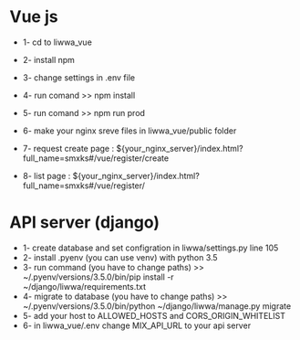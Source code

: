 # Vue js
- 1- cd to liwwa_vue
- 2- install npm
- 3- change settings in .env file
- 4- run comand >> npm install
- 5- run comand >> npm run prod
- 6- make your nginx sreve files in liwwa_vue/public folder

- 7- request create page :
${your_nginx_server}/index.html?full_name=smxks#/vue/register/create


- 8- list page :
${your_nginx_server}/index.html?full_name=smxks#/vue/register/


# API server (django)

- 1- create database and set configration in liwwa/settings.py line 105
- 2- install .pyenv (you can use venv) with python 3.5
- 3- run command (you have to change paths) >>  ~/.pyenv/versions/3.5.0/bin/pip install -r ~/django/liwwa/requirements.txt
- 4- migrate to database (you have to change paths) >> ~/.pyenv/versions/3.5.0/bin/python  ~/django/liwwa/manage.py migrate
- 5- add your host to ALLOWED_HOSTS and CORS_ORIGIN_WHITELIST
- 6- in liwwa_vue/.env change  MIX_API_URL to your api server